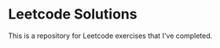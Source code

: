 Leetcode Solutions
===================
This is a repository for Leetcode exercises that I've completed.
